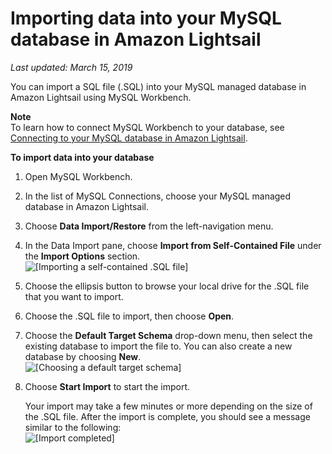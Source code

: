 # Importing data into your MySQL database in Amazon Lightsail<a name="amazon-lightsail-importing-data-into-your-mysql-database"></a>

 *Last updated: March 15, 2019* 

You can import a SQL file \(\.SQL\) into your MySQL managed database in Amazon Lightsail using MySQL Workbench\.

**Note**  
To learn how to connect MySQL Workbench to your database, see [Connecting to your MySQL database in Amazon Lightsail](amazon-lightsail-connecting-to-your-mysql-database.md)\.

**To import data into your database**

1. Open MySQL Workbench\.

1. In the list of MySQL Connections, choose your MySQL managed database in Amazon Lightsail\.

1. Choose **Data Import/Restore** from the left\-navigation menu\.

1. In the Data Import pane, choose **Import from Self\-Contained File** under the **Import Options** section\.  
![\[Importing a self-contained .SQL file\]](https://d9yljz1nd5001.cloudfront.net/en_us/2c7274df55d082980824e6f5d4268a07/images/amazon-lightsail-import-from-self-contained-file.png)

1. Choose the ellipsis button to browse your local drive for the \.SQL file that you want to import\.

1. Choose the \.SQL file to import, then choose **Open**\.

1. Choose the **Default Target Schema** drop\-down menu, then select the existing database to import the file to\. You can also create a new database by choosing **New**\.  
![\[Choosing a default target schema\]](https://d9yljz1nd5001.cloudfront.net/en_us/2c7274df55d082980824e6f5d4268a07/images/amazon-lightsail-default-schema-to-import-to.png)

1. Choose **Start Import** to start the import\.

   Your import may take a few minutes or more depending on the size of the \.SQL file\. After the import is complete, you should see a message similar to the following:  
![\[Import completed\]](https://d9yljz1nd5001.cloudfront.net/en_us/2c7274df55d082980824e6f5d4268a07/images/amazon-lightsail-import-finished.png)